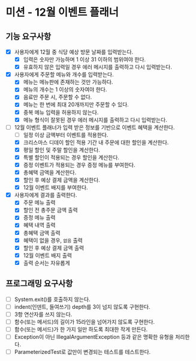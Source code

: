 # 미션 - 12월 이벤트 플래너

## 기능 요구사항

- [X] 사용자에게 12월 중 식당 예상 방문 날짜를 입력받는다.
    - [X] 입력은 숫자만 가능하며 1 이상 31 이하의 범위여야 한다.
    - [X] 유효하지 않은 입력일 경우 에러 메시지를 출력하고 다시 입력받는다.
- [X] 사용자에게 주문할 메뉴와 개수를 입력받는다.
    - [X] 메뉴는 메뉴판에 존재하는 것만 가능하다.
    - [X] 메뉴의 개수는 1 이상의 숫자여야 한다.
    - [X] 음료만 주문 시, 주문할 수 없다.
    - [X] 메뉴는 한 번에 최대 20개까지만 주문할 수 있다.
    - [X] 중복 메뉴 입력을 허용하지 않는다.
    - [X] 메뉴 형식이 잘못된 경우 에러 메시지를 출력하고 다시 입력받는다.
- [ ] 12월 이벤트 플래너가 입력 받은 정보를 기반으로 이벤트 혜택을 계산한다.
    - [ ] 일정 이상 금액부터 이벤트를 적용한다.
    - [X] 크리스마스 디데이 할인 적용 기간 내 주문에 대한 할인을 계산한다.
    - [X] 평일 할인 및 주말 할인을 계산한다.
    - [X] 특별 할인이 적용되는 경우 할인을 계산한다.
    - [X] 증정 이벤트가 적용되는 경우 증정 메뉴를 부여한다.
    - [X] 총혜택 금액을 계산한다.
    - [X] 할인 후 예상 결제 금액을 계산한다.
    - [X] 12월 이벤트 배지를 부여한다.
- [X] 사용자에게 결과를 출력한다.
    - [X] 주문 메뉴 출력
    - [X] 할인 전 총주문 금액 출력
    - [X] 증정 메뉴 출력
    - [X] 혜택 내역 출력
    - [X] 총혜택 금액 출력
    - [X] 혜택이 없을 경우, `없음` 출력
    - [X] 할인 후 예상 결제 금액 출력
    - [X] 12월 이벤트 배지 출력
    - [X] 출력 순서는 자유롭게

## 프로그래밍 요구사항

- [ ] System.exit()를 호출하지 않는다.
- [ ] indent(인덴트, 들여쓰기) depth를 3이 넘지 않도록 구현한다.
- [ ] 3항 연산자를 쓰지 않는다.
- [ ] 함수(또는 메서드)의 길이가 15라인을 넘어가지 않도록 구현한다.
- [ ] 함수(또는 메서드)가 한 가지 일만 하도록 최대한 작게 만든다.
- [ ] Exception이 아닌 IllegalArgumentException 등과 같은 명확한 유형을 처리한다.
- [ ] ParameterizedTest로 값만이 변경되는 테스트를 테스트한다.